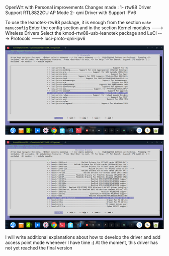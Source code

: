 OpenWrt with Personal improvements
Changes made : 
1-  rtw88 Driver Support RTL8822CU AP Mode 
2-  qmi Driver with Support IPV6


To use the leanotek-rtw88 package, it is enough from the section
`make menuconfig`
Enter the config section and in the section
Kernel modules ---> Wireless Drivers
Select the kmod-rtw88-usb-leanotek package
and 
LuCI ---> Protocols ---> luci-proto-qmi-ipv6

![openwrt-config](include/ipv6.png)

![openwrt-config](include/configg.png)


I will write additional explanations about how to develop the driver and add access point mode whenever I have time :)
At the moment, this driver has not yet reached the final version


